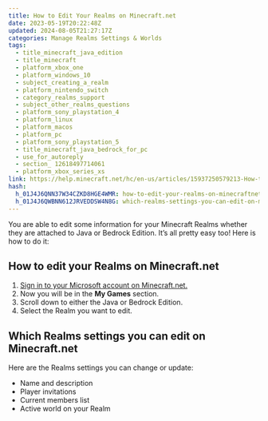 ```yaml
---
title: How to Edit Your Realms on Minecraft.net
date: 2023-05-19T20:22:48Z
updated: 2024-08-05T21:27:17Z
categories: Manage Realms Settings & Worlds
tags:
  - title_minecraft_java_edition
  - title_minecraft
  - platform_xbox_one
  - platform_windows_10
  - subject_creating_a_realm
  - platform_nintendo_switch
  - category_realms_support
  - subject_other_realms_questions
  - platform_sony_playstation_4
  - platform_linux
  - platform_macos
  - platform_pc
  - platform_sony_playstation_5
  - title_minecraft_java_bedrock_for_pc
  - use_for_autoreply
  - section_ 12618497714061
  - platform_xbox_series_xs
link: https://help.minecraft.net/hc/en-us/articles/15937250579213-How-to-Edit-Your-Realms-on-Minecraft-net
hash:
  h_01J4J6QNN37W34CZKD8HGE4WMR: how-to-edit-your-realms-on-minecraftnet
  h_01J4J6QWBNN612JRVEDDSW4N8G: which-realms-settings-you-can-edit-on-minecraftnet
---
```


You are able to edit some information for your Minecraft Realms whether they are attached to Java or Bedrock Edition. It’s all pretty easy too! Here is how to do it:

## How to edit your Realms on Minecraft.net

1.  [Sign in to your Microsoft account on Minecraft.net.](https://www.minecraft.net/en-us/login)
2.  Now you will be in the **My Games** section.
3.  Scroll down to either the Java or Bedrock Edition.
4.  Select the Realm you want to edit.

## Which Realms settings you can edit on Minecraft.net

Here are the Realms settings you can change or update:

- Name and description
- Player invitations
- Current members list
- Active world on your Realm
